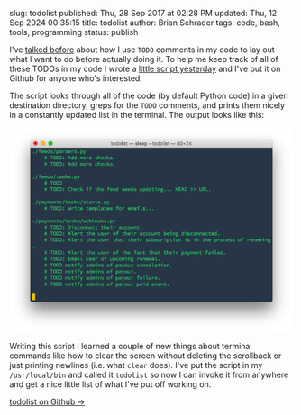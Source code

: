 slug: todolist
published: Thu, 28 Sep 2017 at 02:28 PM
updated: Thu, 12 Sep 2024 00:35:15 
title: todolist
author: Brian Schrader
tags: code, bash, tools, programming
status: publish


I've [talked before][prev] about how I use `TODO` comments in my code to lay out what I want to do before actually doing it. To help me keep track of all of these TODOs in my code I wrote a [little script yesterday][gist] and I've put it on Github for anyone who's interested.

The script looks through all of the code (by default Python code) in a given destination directory, greps for the `TODO` comments, and prints them nicely in a constantly updated list in the terminal. The output looks like this:


![Todolist Terminal Window](/images/blog/todolist-terminal.png)

Writing this script I learned a couple of new things about terminal commands like how to clear the screen without deleting the scrollback or just printing newlines (i.e. what `clear` does). I've put the script in my `/usr/local/bin` and called it `todolist` so now I can invoke it from anywhere and get a nice little list of what I've put off working on.

[todolist on Github &#8594;][gist]

[prev]: /archive/todos-as-a-templating-system/
[gist]: https://gist.github.com/Sonictherocketman/77dd6cd8fd907dbbc00031acb08f3ba0
